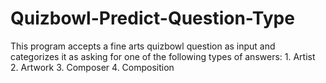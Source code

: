 # Quizbowl-Predict-Question-Type

This program accepts a fine arts quizbowl question as input and categorizes it as asking for one of the following types of answers:
	1. Artist
	2. Artwork
	3. Composer
	4. Composition